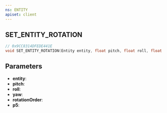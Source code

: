```yaml
---
ns: ENTITY
apiset: client
---
```

## SET_ENTITY_ROTATION

```c
// 0x9CC8314DFEDE441E
void SET_ENTITY_ROTATION(Entity entity, float pitch, float roll, float yaw, int rotationOrder, BOOL p5);
```


## Parameters
* **entity**:
* **pitch**:
* **roll**:
* **yaw**:
* **rotationOrder**:
* **p5**: